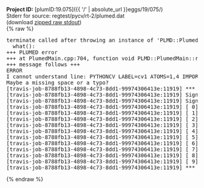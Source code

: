 **Project ID:** [plumID:19.075]({{ '/' | absolute_url }}eggs/19/075/)  
Stderr for source:  regtest/pycv/rt-2/plumed.dat   
(download [zipped raw stdout](plumed.dat.plumed_master.stdout.txt.zip))  
{% raw %}
<pre>
terminate called after throwing an instance of 'PLMD::Plumed::ExceptionError'
  what():  
+++ PLUMED error
+++ at PlumedMain.cpp:704, function void PLMD::PlumedMain::readInputWords(const std::vector<std::__cxx11::basic_string<char> >&)
+++ message follows +++
ERROR
I cannot understand line: PYTHONCV LABEL=cv1 ATOMS=1,4 IMPORT=distcv FUNCTION=cv
Maybe a missing space or a typo?
[travis-job-8788fb13-4898-4c73-8dd1-99974306413e:11919] *** Process received signal ***
[travis-job-8788fb13-4898-4c73-8dd1-99974306413e:11919] Signal: Aborted (6)
[travis-job-8788fb13-4898-4c73-8dd1-99974306413e:11919] Signal code:  (-6)
[travis-job-8788fb13-4898-4c73-8dd1-99974306413e:11919] [ 0] /lib/x86_64-linux-gnu/libc.so.6(+0x354b0)[0x7f9cdb99f4b0]
[travis-job-8788fb13-4898-4c73-8dd1-99974306413e:11919] [ 1] /lib/x86_64-linux-gnu/libc.so.6(gsignal+0x38)[0x7f9cdb99f428]
[travis-job-8788fb13-4898-4c73-8dd1-99974306413e:11919] [ 2] /lib/x86_64-linux-gnu/libc.so.6(abort+0x16a)[0x7f9cdb9a102a]
[travis-job-8788fb13-4898-4c73-8dd1-99974306413e:11919] [ 3] /usr/lib/x86_64-linux-gnu/libstdc++.so.6(_ZN9__gnu_cxx27__verbose_terminate_handlerEv+0x16d)[0x7f9cdbfd984d]
[travis-job-8788fb13-4898-4c73-8dd1-99974306413e:11919] [ 4] /usr/lib/x86_64-linux-gnu/libstdc++.so.6(+0x8d6b6)[0x7f9cdbfd76b6]
[travis-job-8788fb13-4898-4c73-8dd1-99974306413e:11919] [ 5] /usr/lib/x86_64-linux-gnu/libstdc++.so.6(+0x8d701)[0x7f9cdbfd7701]
[travis-job-8788fb13-4898-4c73-8dd1-99974306413e:11919] [ 6] /usr/lib/x86_64-linux-gnu/libstdc++.so.6(__cxa_rethrow+0x49)[0x7f9cdbfd7969]
[travis-job-8788fb13-4898-4c73-8dd1-99974306413e:11919] [ 7] plumed_master[0x40a072]
[travis-job-8788fb13-4898-4c73-8dd1-99974306413e:11919] [ 8] /lib/x86_64-linux-gnu/libc.so.6(__libc_start_main+0xf0)[0x7f9cdb98a830]
[travis-job-8788fb13-4898-4c73-8dd1-99974306413e:11919] [ 9] plumed_master[0x40a0e9]
[travis-job-8788fb13-4898-4c73-8dd1-99974306413e:11919] *** End of error message ***
</pre>
{% endraw %}
